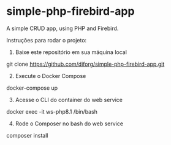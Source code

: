 # simple-php-firebird-app
A simple CRUD app, using PHP and Firebird.

Instruções para rodar o projeto:

1. Baixe este repositório em sua máquina local

git clone https://github.com/diforg/simple-php-firebird-app.git

2. Execute o Docker Compose

docker-compose up

3. Acesse o CLI do container do web service

docker exec -it ws-php8.1 /bin/bash

4. Rode o Composer no bash do web service

composer install



